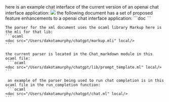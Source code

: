 <msg role="user">
    here is an example chat interface of the current version of an openai chat interface application:
    <img src="/Users/dakotamurphy/Desktop/chat.png" local/>
    the following document has a  set of proposed feature enhancements to a openai chat interface application:
    ```doc
    <doc src="/Users/dakotamurphy/chatgpt/proposal.md" local/>
    ```
    
    The parser for the xml document uses the ocaml library Markup here is the mli for that lib:
    ```ocaml
    <doc src="/Users/dakotamurphy/chatgpt/markup.mli" local/>
    ```

    the current parser is located in the Chat_markdown module in this ocaml file:
     ```ocaml
    <doc src="/Users/dakotamurphy/chatgpt/lib/prompt_template.ml" local/>
    ```

     an example of the parser being used to run chat completion is in this ocaml file in the run_completion function:
     ```ocaml
    <doc src="/Users/dakotamurphy/chatgpt/chat.ml" local/>
    ```
</msg>
